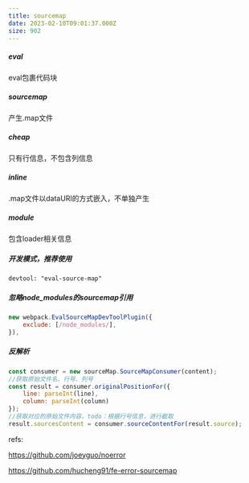 ```yaml
---
title: sourcemap
date: 2023-02-10T09:01:37.000Z
size: 902
---
```

##### eval

eval包裹代码块

##### sourcemap

产生.map文件

##### cheap

只有行信息，不包含列信息

##### inline

.map文件以dataURI的方式嵌入，不单独产生

##### module

包含loader相关信息

##### 开发模式，推荐使用
```
devtool: "eval-source-map"
```
##### 忽略node_modules的sourcemap引用
```js
new webpack.EvalSourceMapDevToolPlugin({
	exclude: [/node_modules/],
}),
```

##### 反解析

```javascript
const consumer = new sourceMap.SourceMapConsumer(content);
//获取原始文件名、行号、列号
const result = consumer.originalPositionFor({
    line: parseInt(line),
    column: parseInt(column)
});
//获取对应的原始文件内容，todo：根据行号信息，进行截取
result.sourcesContent = consumer.sourceContentFor(result.source);
```


refs:

https://github.com/joeyguo/noerror

https://github.com/hucheng91/fe-error-sourcemap

